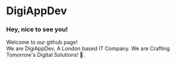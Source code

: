 # DigiAppDev
### Hey, nice to see you!
Welcome to our github page!                  
We are DigiAppDev, A London based IT Company. We are Crafting Tomorrow's Digital Solutions! 🚀.

